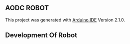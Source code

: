 ## AODC ROBOT 

This project was generated with [Arduino IDE](https://www.arduino.cc/en/software) Version 2.1.0.

## Development Of Robot

  


